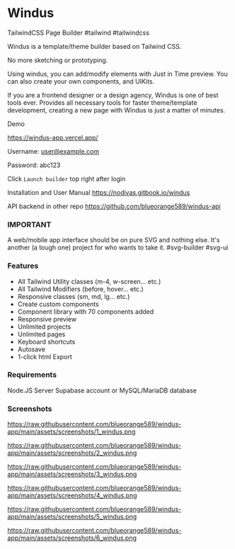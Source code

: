 # Windus

TailwindCSS Page Builder #tailwind #tailwindcss


Windus is a template/theme builder based on Tailwind CSS.


No more sketching or prototyping.


Using windus, you can add/modify elements with Just in Time preview.
You can also create your own components, and UIKits.


If you are a frontend designer or a design agency, Windus is one of best tools ever. Provides all necessary tools for faster theme/template development, creating a new page with Windus is just a matter of minutes.


Demo

https://windus-app.vercel.app/

Username: user@example.com

Password: abc123

Click `Launch builder` top right after login


Installation and User Manual
https://nodivas.gitbook.io/windus


API backend in other repo
https://github.com/blueorange589/windus-api

### IMPORTANT
A web/mobile app interface should be on pure SVG and nothing else. It's another (a tough one) project for who wants to take it. #svg-builder #svg-ui

### Features

* All Tailwind Utility classes (m-4, w-screen... etc.)
* All Tailwind Modifiers (before, hover... etc.)
* Responsive classes (sm, md, lg... etc.)
* Create custom components
* Component library with 70 components added
* Responsive preview
* Unlimited projects
* Unlimited pages
* Keyboard shortcuts
* Autosave
* 1-click html Export

### Requirements

Node.JS Server
Supabase account or MySQL/MariaDB database


### Screenshots

<https://raw.githubusercontent.com/blueorange589/windus-app/main/assets/screenshots/1_windus.png>

<https://raw.githubusercontent.com/blueorange589/windus-app/main/assets/screenshots/2_windus.png>

<https://raw.githubusercontent.com/blueorange589/windus-app/main/assets/screenshots/3_windus.png>

<https://raw.githubusercontent.com/blueorange589/windus-app/main/assets/screenshots/4_windus.png>

<https://raw.githubusercontent.com/blueorange589/windus-app/main/assets/screenshots/5_windus.png>

<https://raw.githubusercontent.com/blueorange589/windus-app/main/assets/screenshots/6_windus.png>
